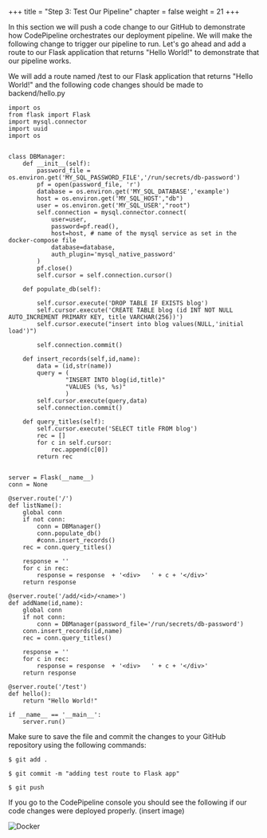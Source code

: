 +++
title = "Step 3: Test Our Pipeline"
chapter = false
weight = 21
+++

In this section we will push a code change to our GitHub to demonstrate how CodePipeline orchestrates our deployment pipeline. We will make the following change to trigger our pipeline to run. Let's go ahead and add a route to our Flask application that returns "Hello World!" to demonstrate that our pipeline works. 

We will add a route named /test to our Flask application that returns "Hello World!" and the following code changes should be made to backend/hello.py
```
import os
from flask import Flask
import mysql.connector
import uuid
import os


class DBManager:
    def __init__(self):
        password_file = os.environ.get('MY_SQL_PASSWORD_FILE','/run/secrets/db-password')
        pf = open(password_file, 'r')
        database = os.environ.get('MY_SQL_DATABASE','example')
        host = os.environ.get('MY_SQL_HOST',"db")
        user = os.environ.get('MY_SQL_USER',"root")
        self.connection = mysql.connector.connect(
            user=user, 
            password=pf.read(),
            host=host, # name of the mysql service as set in the docker-compose file
            database=database,
            auth_plugin='mysql_native_password'
        )
        pf.close()
        self.cursor = self.connection.cursor()
    
    def populate_db(self):

        self.cursor.execute('DROP TABLE IF EXISTS blog')
        self.cursor.execute('CREATE TABLE blog (id INT NOT NULL AUTO_INCREMENT PRIMARY KEY, title VARCHAR(256))')
        self.cursor.execute("insert into blog values(NULL,'initial load')")
        
        self.connection.commit()

    def insert_records(self,id,name):
        data = (id,str(name))
        query = (
                "INSERT INTO blog(id,title)"
                "VALUES (%s, %s)"
                )
        self.cursor.execute(query,data)
        self.connection.commit()
    
    def query_titles(self):
        self.cursor.execute('SELECT title FROM blog')
        rec = []
        for c in self.cursor:
            rec.append(c[0])
        return rec


server = Flask(__name__)
conn = None

@server.route('/')
def listName():
    global conn
    if not conn:
        conn = DBManager()
        conn.populate_db()
        #conn.insert_records()
    rec = conn.query_titles()

    response = ''
    for c in rec:
        response = response  + '<div>   ' + c + '</div>'
    return response

@server.route('/add/<id>/<name>')
def addName(id,name):
    global conn
    if not conn:
        conn = DBManager(password_file='/run/secrets/db-password')
    conn.insert_records(id,name)
    rec = conn.query_titles()

    response = ''
    for c in rec:
        response = response  + '<div>   ' + c + '</div>'
    return response

@server.route('/test')
def hello():
    return "Hello World!"

if __name__ == '__main__':
    server.run()
```

Make sure to save the file and commit the changes to your GitHub repository using the following commands:
```
$ git add .
```
```
$ git commit -m "adding test route to Flask app"
```
```
$ git push
```

If you go to the CodePipeline console you should see the following if our code changes were deployed properly. 
(insert image)





![Docker](/images/s3.png)